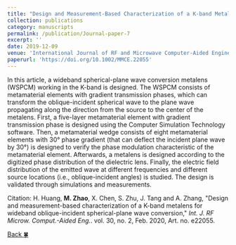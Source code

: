 ```yaml
---
title: "Design and Measurement-Based Characterization of a K-band Metalens for Wideband Oblique-Incident Spherical-Plane Wave Conversion"
collection: publications
category: manuscripts
permalink: /publication/Journal-paper-7
excerpt: ''
date: 2019-12-09
venue: 'International Journal of RF and Microwave Computer-Aided Engineering'
paperurl: 'https://doi.org/10.1002/MMCE.22055'
---
```


In this article, a wideband spherical-plane wave conversion metalens (WSPCM) working in the K-band is designed. The WSPCM consists of metamaterial elements with gradient transmission phases, which can transform the oblique-incident spherical wave to the plane wave propagating along the direction from the source to the center of the metalens. First, a five-layer metamaterial element with gradient transmission phase is designed using the Computer Simulation Technology software. Then, a metamaterial wedge consists of eight metamaterial elements with 30° phase gradient (that can deflect the incident plane wave by 30°) is designed to verify the phase modulation characteristic of the metamaterial element. Afterwards, a metalens is designed according to the digitized phase distribution of the dielectric lens. Finally, the electric field distribution of the emitted wave at different frequencies and different source locations (i.e., oblique-incident angles) is studied. The design is validated through simulations and measurements.

Citation: H. Huang, **M. Zhao**, X. Chen, S. Zhu, J. Tang and A. Zhang, &quot;Design and measurement-based characterization of a K-band metalens for wideband oblique-incident spherical-plane wave conversion,&quot; <i>Int. J. RF Microw. Comput.-Aided Eng.</i>. vol. 30, no. 2, Feb. 2020, Art. no. e22055.

[Back :four_leaf_clover:](../publications/)

